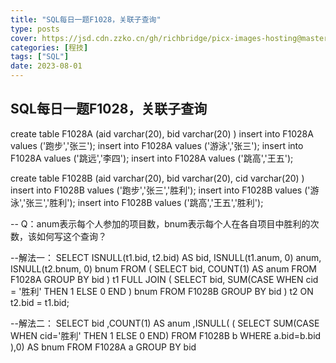 ```yaml
---
title: "SQL每日一题F1028，关联子查询"
type: posts
cover: https://jsd.cdn.zzko.cn/gh/richbridge/picx-images-hosting@master/thumbnail/audit.jpg
categories: [程技]
tags: ["SQL"]
date: 2023-08-01
---
```

## SQL每日一题F1028，关联子查询
create table F1028A
(aid varchar(20),
bid varchar(20)
)
insert into F1028A values ('跑步','张三');
insert into F1028A values ('游泳','张三');
insert into F1028A values ('跳远','李四');
insert into F1028A values ('跳高','王五');

create table F1028B
(aid varchar(20),
bid varchar(20),
cid varchar(20)
)
insert into F1028B values ('跑步','张三','胜利');
insert into F1028B values ('游泳','张三','胜利');
insert into F1028B values ('跳高','王五','胜利');

-- Q：anum表示每个人参加的项目数，bnum表示每个人在各自项目中胜利的次数，该如何写这个查询？

--解法一：
SELECT
ISNULL(t1.bid, t2.bid) AS bid,
ISNULL(t1.anum, 0) anum,
ISNULL(t2.bnum, 0) bnum
FROM
(
SELECT bid, COUNT(1) AS anum
FROM F1028A GROUP BY bid
) t1
FULL JOIN
(
SELECT bid,
SUM(CASE WHEN cid = '胜利' THEN 1 ELSE 0 END
) bnum
FROM F1028B GROUP BY bid
) t2 ON t2.bid = t1.bid;

--解法二：
SELECT bid
,COUNT(1) AS anum
,ISNULL(
(
SELECT SUM(CASE WHEN cid='胜利' THEN 1 ELSE 0 END)
FROM F1028B b
WHERE a.bid=b.bid
),0) AS bnum
FROM F1028A a GROUP BY bid